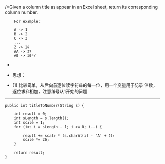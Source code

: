/*Given a column title as appear in an Excel sheet, return its corresponding column number.

        For example:

        A -> 1
        B -> 2
        C -> 3
        ...
        Z -> 26
        AA -> 27
        AB -> 28*/



 
* 
* 思想：

* (1) 比较简单，从后向前逐位读字符串的每一位，用一个变量用于记录 倍数，逐位求和相加，注意编号从1开始的问题

-------

    public int titleToNumber(String s) {

        int result = 0;
        int sLength = s.length();
        int scale = 1;
        for (int i = sLength - 1; i >= 0; i--) {

            result += scale * (s.charAt(i) - 'A' + 1);
            scale *= 26;
        }

        return result;
    }